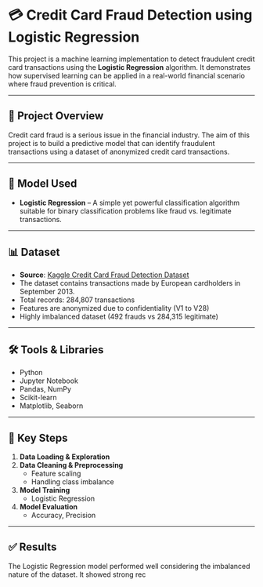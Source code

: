 # 💳 Credit Card Fraud Detection using Logistic Regression

This project is a machine learning implementation to detect fraudulent credit card transactions using the **Logistic Regression** algorithm. It demonstrates how supervised learning can be applied in a real-world financial scenario where fraud prevention is critical.

---

## 📌 Project Overview

Credit card fraud is a serious issue in the financial industry. The aim of this project is to build a predictive model that can identify fraudulent transactions using a dataset of anonymized credit card transactions.

---

## 🧠 Model Used

- **Logistic Regression** – A simple yet powerful classification algorithm suitable for binary classification problems like fraud vs. legitimate transactions.

---

## 📊 Dataset

- **Source**: [Kaggle Credit Card Fraud Detection Dataset](https://www.kaggle.com/datasets/mlg-ulb/creditcardfraud)
- The dataset contains transactions made by European cardholders in September 2013.
- Total records: 284,807 transactions
- Features are anonymized due to confidentiality (V1 to V28)
- Highly imbalanced dataset (492 frauds vs 284,315 legitimate)

---

## 🛠️ Tools & Libraries

- Python
- Jupyter Notebook
- Pandas, NumPy
- Scikit-learn
- Matplotlib, Seaborn

---

## 🚀 Key Steps

1. **Data Loading & Exploration**
2. **Data Cleaning & Preprocessing**
   - Feature scaling
   - Handling class imbalance
3. **Model Training**
   - Logistic Regression
4. **Model Evaluation**
   - Accuracy, Precision
---

## ✅ Results

The Logistic Regression model performed well considering the imbalanced nature of the dataset. It showed strong rec
